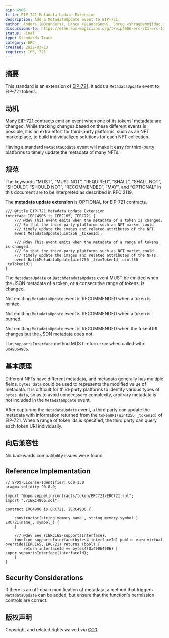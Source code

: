 ```yaml
---
eip: 4906
title: EIP-721 Metadata Update Extension
description: Add a MetadataUpdate event to EIP-721.
author: Anders (@0xanders), Lance (@LanceSnow), Shrug <shrug@emojidao.org>, Nathan <nathan.gang@gemini.com>
discussions-to: https://ethereum-magicians.org/t/eip4906-erc-721-erc-1155-metadata-update-extension/8588
status: Final
type: Standards Track
category: ERC
created: 2022-03-13
requires: 165, 721
---
```


## 摘要

This standard is an extension of [EIP-721](./eip-721.md). It adds a `MetadataUpdate` event to EIP-721 tokens.

## 动机

Many [EIP-721](./eip-721.md) contracts emit an event when one of its tokens' metadata are changed. While tracking changes based on these different events is possible, it is an extra effort for third-party platforms, such as an NFT marketplace, to build individualized solutions for each NFT collection.

Having a standard `MetadataUpdate` event will make it easy for third-party platforms to timely update the metadata of many NFTs.

## 规范

The keywords “MUST”, “MUST NOT”, “REQUIRED”, “SHALL”, “SHALL NOT”, “SHOULD”, “SHOULD NOT”, “RECOMMENDED”, “MAY”, and “OPTIONAL” in this document are to be interpreted as described in RFC 2119.

The **metadata update extension** is OPTIONAL for EIP-721 contracts.


```solidity
/// @title EIP-721 Metadata Update Extension
interface IERC4906 is IERC165, IERC721 {
    /// @dev This event emits when the metadata of a token is changed.
    /// So that the third-party platforms such as NFT market could
    /// timely update the images and related attributes of the NFT.
    event MetadataUpdate(uint256 _tokenId);

    /// @dev This event emits when the metadata of a range of tokens is changed.
    /// So that the third-party platforms such as NFT market could
    /// timely update the images and related attributes of the NFTs.
    event BatchMetadataUpdate(uint256 _fromTokenId, uint256 _toTokenId);
}
```

The `MetadataUpdate` or `BatchMetadataUpdate` event MUST be emitted when the JSON metadata of a token, or a consecutive range of tokens, is changed.

Not emitting `MetadataUpdate` event is RECOMMENDED when a token is minted.

Not emitting `MetadataUpdate` event is RECOMMENDED  when a token is burned.

Not emitting `MetadataUpdate` event is RECOMMENDED  when the tokenURI changes but the JSON metadata does not.

The `supportsInterface` method MUST return `true` when called with `0x49064906`.

## 基本原理

Different NFTs have different metadata, and metadata generally has multiple fields. `bytes data` could be used to represents the modified value of metadata.  It is difficult for third-party platforms to identify various types of `bytes data`, so as to avoid unnecessary complexity, arbitrary metadata is not included in the `MetadataUpdate` event.

After capturing the `MetadataUpdate` event, a third party can update the metadata with information returned from the `tokenURI(uint256 _tokenId)` of EIP-721. When a range of token ids is specified, the third party can query each token URI individually.

## 向后兼容性

No backwards compatibility issues were found

## Reference Implementation

```solidity
// SPDX-License-Identifier: CC0-1.0
pragma solidity ^0.8.0;

import "@openzeppelin/contracts/token/ERC721/ERC721.sol";
import "./IERC4906.sol";

contract ERC4906 is ERC721, IERC4906 {

    constructor(string memory name_, string memory symbol_) ERC721(name_, symbol_) {
    }

    /// @dev See {IERC165-supportsInterface}.
    function supportsInterface(bytes4 interfaceId) public view virtual override(IERC165, ERC721) returns (bool) {
        return interfaceId == bytes4(0x49064906) || super.supportsInterface(interfaceId);
    }
}
```

## Security Considerations

If there is an off-chain modification of metadata, a method that triggers `MetadataUpdate` can be added, but ensure that the function's permission controls are correct.

## 版权声明

Copyright and related rights waived via [CC0](../LICENSE.md).
